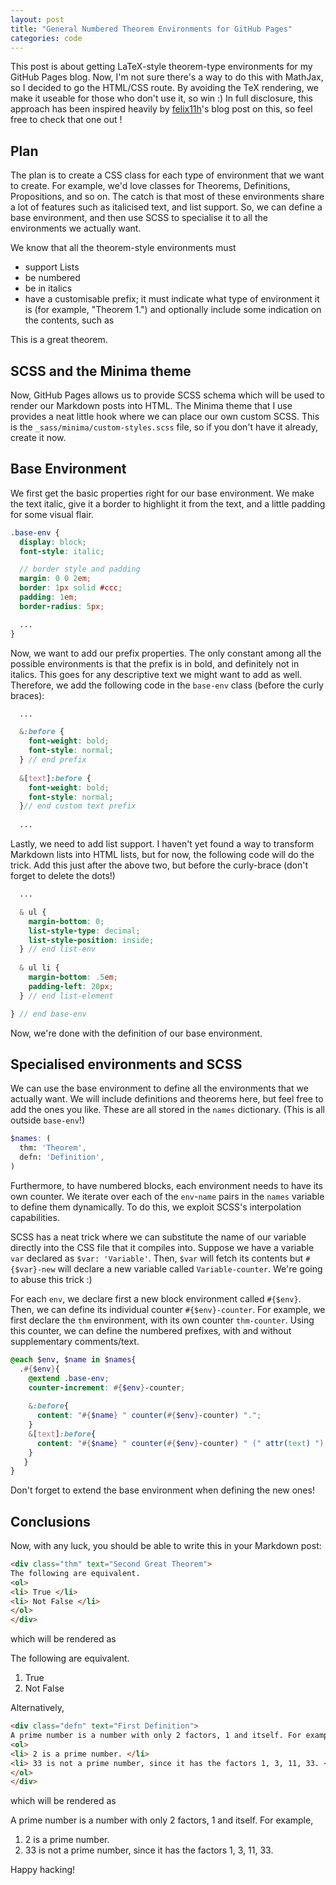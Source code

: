 ```yaml
---
layout: post
title: "General Numbered Theorem Environments for GitHub Pages"
categories: code
---
```


This post is about getting LaTeX-style theorem-type environments for my GitHub Pages blog. Now, I'm not sure there's a way to do this with MathJax, so I decided to go the HTML/CSS route. By avoiding the TeX rendering, we make it useable for those who don't use it, so win :) In full disclosure, this approach has been inspired heavily by [felix11h](https://felix11h.github.io/blog/mathjax-theorems)'s blog post on this, so feel free to check that one out ! 

## Plan

The plan is to create a CSS class for each type of environment that we want to create. For example, we'd love classes for Theorems, Definitions, Propositions, and so on. The catch is that most of these environments share a lot of features such as italicised text, and list support. So, we can define a base environment, and then use SCSS to specialise it to all the environments we actually want.

We know that all the theorem-style environments must 

- support Lists
- be numbered
- be in italics
- have a customisable prefix; it must indicate what type of environment it is (for example, "Theorem 1.") and optionally include some indication on the contents, such as 

<div class="thm" text="Great Theorem">
This is a great theorem.
</div>

## SCSS and the Minima theme

Now, GitHub Pages allows us to provide SCSS schema which will be used to render our Markdown posts into HTML. The Minima theme that I use provides a neat little hook where we can place our own custom SCSS. This is the `_sass/minima/custom-styles.scss` file, so if you don't have it already, create it now.

## Base Environment 

We first get the basic properties right for our base environment. We make the text italic, give it a border to highlight it from the text, and a little padding for some visual flair.

```scss
.base-env {
  display: block;
  font-style: italic;

  // border style and padding
  margin: 0 0 2em;
  border: 1px solid #ccc;
  padding: 1em;
  border-radius: 5px;

  ...
}
```

Now, we want to add our prefix properties. The only constant among all the possible environments is that the prefix is in bold, and definitely not in italics. This goes for any descriptive text we might want to add as well. Therefore, we add the following code in the `base-env` class (before the curly braces):

```scss
  ... 

  &:before {
    font-weight: bold;
    font-style: normal;
  } // end prefix 
  
  &[text]:before {
    font-weight: bold;
    font-style: normal;
  }// end custom text prefix
  
  ...
```

Lastly, we need to add list support. I haven't yet found a way to transform Markdown lists into HTML lists, but for now, the following code will do the trick. Add this just after the above two, but before the curly-brace (don't forget to delete the dots!)

```scss
  ...

  & ul {
    margin-bottom: 0;
    list-style-type: decimal;
    list-style-position: inside;
  } // end list-env
  
  & ul li {
    margin-bottom: .5em;
    padding-left: 20px;
  } // end list-element

} // end base-env
```

Now, we're done with the definition of our base environment.

## Specialised environments and SCSS

We can use the base environment to define all the environments that we actually want. We will include definitions and theorems here, but feel free to add the ones you like. These are all stored in the `names` dictionary. (This is all outside `base-env`!)

```scss
$names: (
  thm: 'Theorem', 
  defn: 'Definition', 
)
```

Furthermore, to have numbered blocks, each environment needs to have its own counter. We iterate over each of the `env`-`name` pairs in the `names` variable to define them dynamically. To do this, we exploit SCSS's interpolation capabilities. 

SCSS has a neat trick where we can substitute the name of our variable directly into the CSS file that it compiles into. Suppose we have a variable `var` declared as `$var: 'Variable'`. Then, `$var` will fetch its contents but `#{$var}-new` will declare a new variable called `Variable-counter`. We're going to abuse this trick :) 

For each `env`, we declare first a new block environment called `#{$env}`. Then, we can define its individual counter `#{$env}-counter`. For example, we first declare the `thm` environment, with its own counter `thm-counter`. Using this counter, we can define the numbered prefixes, with and without supplementary comments/text.

```scss
@each $env, $name in $names{
  .#{$env}{
    @extend .base-env;
    counter-increment: #{$env}-counter;
  
    &:before{
      content: "#{$name} " counter(#{$env}-counter) ".";
    }
    &[text]:before{
      content: "#{$name} " counter(#{$env}-counter) " (" attr(text) ").";
    }
   }
}
```

Don't forget to extend the base environment when defining the new ones!

## Conclusions 

Now, with any luck, you should be able to write this in your Markdown post:
```html
<div class="thm" text="Second Great Theorem">
The following are equivalent.
<ol>
<li> True </li>
<li> Not False </li>
</ol>
</div>
```

which will be rendered as

<div class="thm" text="Second Great Theorem">
The following are equivalent.
<ol>
<li> True </li>
<li> Not False </li>
</ol>
</div>

Alternatively, 
```html
<div class="defn" text="First Definition">
A prime number is a number with only 2 factors, 1 and itself. For example,
<ol>
<li> 2 is a prime number. </li>
<li> 33 is not a prime number, since it has the factors 1, 3, 11, 33. </li>
</ol>
</div>
```

which will be rendered as

<div class="defn" text="First Definition">
A prime number is a number with only 2 factors, 1 and itself. For example,
<ol>
<li> 2 is a prime number. </li>
<li> 33 is not a prime number, since it has the factors 1, 3, 11, 33. </li>
</ol>
</div>

Happy hacking!
